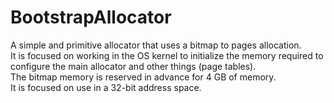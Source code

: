 # BootstrapAllocator

A simple and primitive allocator that uses a bitmap to pages allocation.  
It is focused on working in the OS kernel to initialize the memory required to configure the main allocator and other things (page tables).  
The bitmap memory is reserved in advance for 4 GB of memory.  
It is focused on use in a 32-bit address space.  